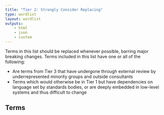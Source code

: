 ```yaml
---
title: "Tier 2: Strongly Consider Replacing"
type: wordlist
layout: wordlist
outputs:
    - html
    - json
    - custom
---
```


Terms in this list should be replaced whenever possible, barring major breaking changes.
Terms included in this list have one or all of the following:

- Are terms from Tier 3 that have undergone through external review by underrepresented minority groups and outside consultants 
- Terms which would otherwise be in Tier 1 but have dependencies on language set by standards bodies, or are deeply embedded in low-level systems and thus difficult to change

## Terms